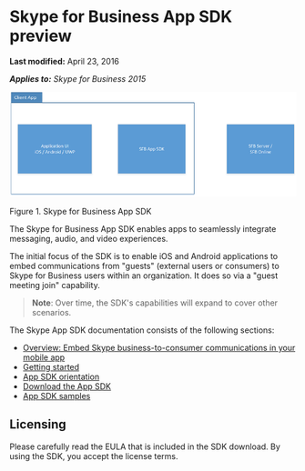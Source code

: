 
# Skype for Business App SDK preview

 **Last modified:** April 23, 2016

 _**Applies to:** Skype for Business 2015_

![Skype for Business App SDK](images/Fig1_samp_client_app_integration.png "Figure 1. Skype for Business App SDK")

Figure 1. Skype for Business App SDK

The Skype for Business App SDK enables apps to seamlessly integrate messaging, audio, and video experiences. 
 
The initial focus of the SDK is to enable iOS and Android applications to embed communications from "guests" (external users or consumers) to Skype for Business users within an organization.  It does so via a "guest meeting join" capability.

> **Note**: Over time, the SDK's capabilities will expand to cover other scenarios. 

The Skype App SDK documentation consists of the following sections:

- [Overview: Embed Skype business-to-consumer communications in your mobile app](EmbedSkypeB2Ccomms.md)
- [Getting started](GettingStarted.md)
- [App SDK orientation](Orientation.md)
- [Download the App SDK](Download.md)
- [App SDK samples](Samples.md)

## Licensing

Please carefully read the EULA that is included in the SDK download.  By using the SDK, you accept the license terms.